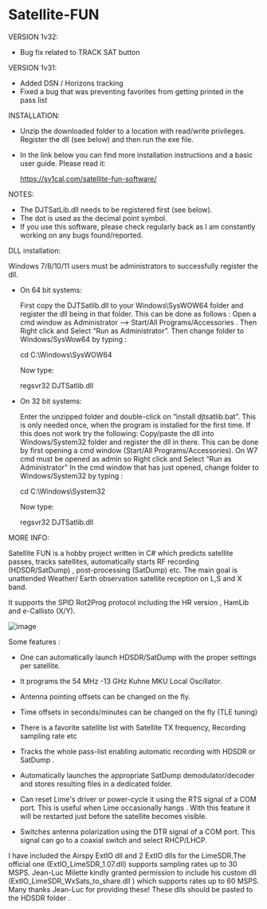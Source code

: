 # Satellite-FUN

VERSION 1v32:

- Bug fix related to TRACK SAT button

VERSION 1v31:

- Added DSN / Horizons tracking
- Fixed a bug that was preventing favorites from getting printed in the pass list

INSTALLATION:

- Unzip the downloaded folder to a location with read/write privileges. Register the dll (see below) and then run the exe file.
- In the link below you can find more installation instructions and a basic user guide. Please read it:

	https://sv1cal.com/satellite-fun-software/

NOTES:

- The DJTSatLib.dll needs to be registered first (see below).
- The dot is used as the decimal point symbol.
- If you use this software, please check regularly back as I am constantly working on any bugs found/reported.


DLL installation:

Windows 7/8/10/11 users must be administrators to successfully register the dll.

- On 64 bit systems:

	First copy the DJTSatlib.dll to your Windows\SysWOW64 folder and 
	register the dll being in that folder. This can be done as follows :
	Open a cmd window as Administrator --> Start/All Programs/Accessories .
	Then Right click and Select “Run as Administrator”.
	Then change folder to Windows/SysWow64 by typing :

	cd C:\Windows\SysWOW64

	Now type:

	 regsvr32 DJTSatlib.dll


- On 32 bit systems:

	Enter the unzipped folder and double-click on “install djtsatlib.bat”. 
	This is only needed once, when the program is installed for the first time.
	If this does not work try the following:
	Copy/paste the dll into Windows/System32 folder and register the dll in there.
	This can be done by first opening a cmd window   (Start/All Programs/Accessories). 
	On W7 cmd must be opened as admin so Right click and Select “Run as Administrator”
	In the cmd window that has just opened, change folder to Windows/System32 
	by typing :

	cd C:\Windows\System32

	Now type:

	 regsvr32 DJTSatlib.dll
	 


MORE INFO:

Satellite FUN is a hobby project written in C# which predicts satellite passes, tracks satellites, automatically starts RF recording (HDSDR/SatDump) , post-processing (SatDump) etc.
The main goal is unattended Weather/ Earth observation satellite reception on L,S and X band.

It supports the SPID Rot2Prog protocol including the HR version , HamLib and e-Callisto (X/Y).


![image](https://github.com/SV1CAL/Satellite-FUN/assets/3455238/75381b61-a813-4372-8a1b-3a755b82b32a)


Some features :

- One can automatically launch HDSDR/SatDump with the proper settings per satellite.

- It programs the 54 MHz -13 GHz Kuhne MKU Local Oscillator.

- Antenna pointing offsets can be changed on the fly.

- Time offsets in seconds/minutes can be changed on the fly (TLE tuning)

- There is a favorite satellite list with Satellite TX frequency,  Recording sampling rate etc

- Tracks the whole pass-list enabling automatic recording with HDSDR or SatDump . 

- Automatically launches the appropriate SatDump demodulator/decoder and stores resulting files in a dedicated folder.

- Can reset Lime's driver or power-cycle it using the RTS signal of a COM port. This is useful when Lime occasionally hangs . With this feature it will be restarted just before the satellite becomes visible.

- Switches antenna polarization using the DTR signal of a COM port. This signal can go to a coaxial switch and select RHCP/LHCP.



I have included the Airspy ExtIO dll and 2 ExtIO dlls for the LimeSDR.The official one (ExtIO_LimeSDR_1.07.dll) supports sampling rates up to 30 MSPS.
Jean-Luc Milette  kindly granted permission to include his custom dll (ExtIO_LimeSDR_WxSats_to_share.dll )  which supports rates up to 60 MSPS.  
Many thanks Jean-Luc for providing these! These dlls should be pasted to the HDSDR folder .
